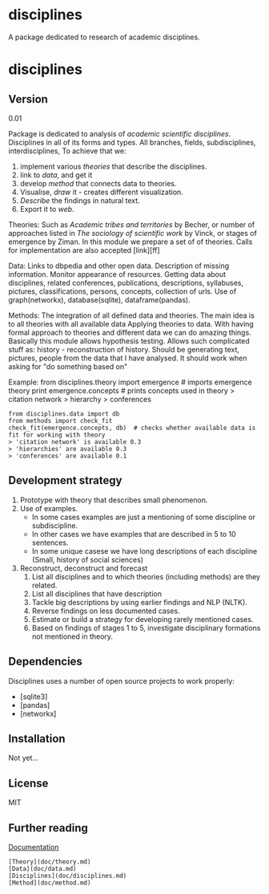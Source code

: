 disciplines
===========

A package dedicated to research of academic disciplines.

disciplines
=========

Version
----

0.01

Package is dedicated to analysis of *academic scientific disciplines*. Disciplines in all of its forms and types. All branches, fields, subdisciplines, interdisciplines, 
To achieve that we:
1. implement various *theories* that describe the disciplines.
2. link to *data*, and get it
3. develop *method* that connects data to theories.
4. Visualise, *draw* it - creates different visualization. 
5. *Describe* the findings in natural text.
6. Export it to *web*.

Theories:
Such as *Academic tribes and territories* by Becher, or number of approaches listed in *The sociology of scientific work* by Vinck, or stages of emergence by Ziman.
In this module we prepare a set of of theories. Calls for implementation are also accepted [link][ff]

Data:
Links to dbpedia and other open data.
Description of missing information.
Monitor appearance of resources.
Getting data about disciplines, related conferences, publications, descriptions, syllabuses, pictures, classifications, persons, concepts, collection of urls.
Use of graph(networkx), database(sqlite), dataframe(pandas). 

Methods:
The integration of all defined data and theories. The main idea is to all theories with all available data
Applying theories to data. With having formal approach to theories and different data we can do amazing things.
Basically this module allows hypothesis testing. Allows such complicated stuff as:
history - reconstruction of history. Should be generating text, pictures, people from the data that I have analysed. It should work when asking for "do something based on"

Example:
    from disciplines.theory import emergence  # imports emergence theory
    print emergence.concepts  # prints concepts used in theory
    > citation network 
    > hierarchy
    > conferences
    
    from disciplines.data import db
    from methods import check_fit 
    check_fit(emergence.concepts, db)  # checks whether available data is fit for working with theory
    > 'citation network' is available 0.3
    > 'hierarchies' are available 0.3
    > 'conferences' are available 0.1


Development strategy
-----
1. Prototype with theory that describes small phenomenon.
2. Use of examples.
	- In some cases examples are just a mentioning of some discipline or subdiscipline.
	- In other cases we have examples that are described in 5 to 10 sentences. 
	- In some unique casese we have long descriptions of each discipline (Small, history of social sciences)
3. Reconstruct, deconstruct and forecast
	1. List all disciplines and to which theories (including methods) are they related.
	2. List all disciplines that have description
	3. Tackle big descriptions by using earlier findings and NLP (NLTK).
	4. Reverse findings on less documented cases.
	5. Estimate or build a strategy for developing rarely mentioned cases.
	6. Based on findings of stages 1 to 5, investigate disciplinary formations not mentioned in theory.

Dependencies
-----------

Disciplines uses a number of open source projects to work properly:
* [sqlite3]
* [pandas]
* [networkx]

Installation
--------------
Not yet...

License
----
MIT

Further reading
---
[Documentation](doc/docs.md)

	[Theory](doc/theory.md)
	[Data](doc/data.md)
	[Disciplines](doc/disciplines.md)
	[Method](doc/method.md)
